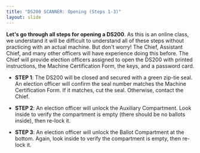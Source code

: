 ```yaml
---
title: "DS200 SCANNER: Opening (Steps 1-3)"
layout: slide
---
```


**Let's go through all steps for opening a DS200**. As this is an online class, we understand it will be difficult to understand all of these steps without practicing with an actual machine. But don't worry! The Chief, Assistant Chief, and many other officers will have experience doing this before. The Chief will provide election officers assigned to open the DS200 with printed instructions, the Machine Certification Form, the keys, and a password card.

- **STEP 1**: The DS200 will be closed and secured with a green zip-tie seal. An election officer will confirm the seal number matches the Machine Certification Form. If it matches, cut the seal. Otherwise, contact the Chief.

- **STEP 2**: An election officer will unlock the Auxiliary Compartment. Look inside to verify the compartment is empty (there should be no ballots inside), then re-lock it.

- **STEP 3**: An election officer will unlock the Ballot Compartment at the bottom. Again, look inside to verify the compartment is empty, then re-lock it.
